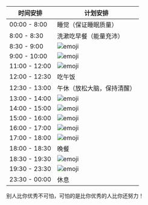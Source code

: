 | 时间安排       | 计划安排                       |
| -------------- | ------------------------------ |
| 00:00 - 8:00   | 睡觉（保证睡眠质量）            |
| 8:00 - 8:30    | 洗漱吃早餐（能量充沛）          |
| 8:30 - 9:00    | ![emoji](鹿)                    |
| 9:00 - 10:00   | ![emoji](鹿)                    |
| 11:00 - 12:00  | ![emoji](鹿)                    |
| 12:00 - 12:30  | 吃午饭                          |
| 12:30 - 13:00  | 午休（放松大脑，保持清醒）      |
| 13:00 - 14:00  | ![emoji](鹿)                    |
| 14:00 - 15:00  | ![emoji](鹿)                    |
| 15:00 - 16:00  | ![emoji](鹿)                    |
| 16:00 - 17:00  | ![emoji](鹿)                    |
| 17:00 - 18:00  | ![emoji](鹿)                    |
| 18:00 - 18:30  | 晚餐                            |
| 18:30 - 19:30  | ![emoji](鹿)                    |
| 19:30 - 23:30  | ![emoji](鹿)                    |
| 23:30 - 00:00  | 休息                            |

别人比你优秀不可怕，可怕的是比你优秀的人比你还努力！